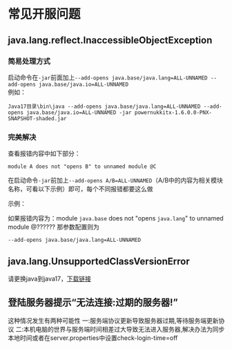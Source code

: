 # 常见开服问题  

## java.lang.reflect.InaccessibleObjectException  
### 简易处理方式
启动命令在`-jar`前面加上`--add-opens java.base/java.lang=ALL-UNNAMED --add-opens java.base/java.io=ALL-UNNAMED`  
例如：
```
Java17目录\bin\java --add-opens java.base/java.lang=ALL-UNNAMED --add-opens java.base/java.io=ALL-UNNAMED -jar powernukkitx-1.6.0.0-PNX-SNAPSHOT-shaded.jar
```
### 完美解决
查看报错内容中如下部分：
```
module A does not "opens B" to unnamed module @C
```
在启动命令`-jar`前加上`--add-opens A/B=ALL-UNNAMED`（A/B中的内容为相关模块名称，可看以下示例）即可，每个不同报错都要这么做  

示例：

如果报错内容为：module `java.base` does not "opens `java.lang`" to unnamed module @?????? 那参数配置则为
```
--add-opens java.base/java.lang=ALL-UNNAMED
```

## java.lang.UnsupportedClassVersionError
请更换java到java17，[下载链接](https://mirrors.tuna.tsinghua.edu.cn/AdoptOpenJDK/17/jre/x64/windows/OpenJDK17U-jre_x64_windows_hotspot_17.0.2_8.zip)

## 登陆服务器提示“无法连接:过期的服务器!”
这种情况发生有两种可能性
一:服务端协议更新导致服务器过期,等待服务端更新协议
二:本机电脑的世界与服务端时间相差过大导致无法进入服务器,解决办法为同步本地时间或者在server.properties中设置check-login-time=off
